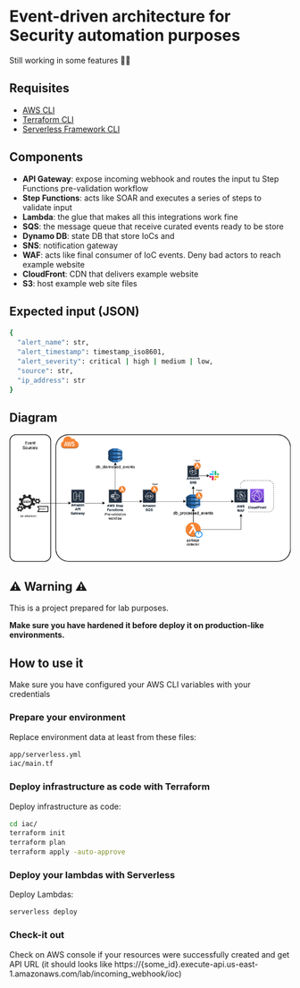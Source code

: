# Event-driven architecture for Security automation purposes

Still working in some features  👷‍♂️

## Requisites
* [AWS CLI](https://docs.aws.amazon.com/cli/latest/userguide/getting-started-install.html)
* [Terraform CLI](https://learn.hashicorp.com/tutorials/terraform/install-cli)
* [Serverless Framework CLI](https://www.serverless.com/framework/docs/getting-started)

## Components
* __API Gateway__: expose incoming webhook and routes the input tu Step Functions pre-validation workflow
* __Step Functions__: acts like SOAR and executes a series of steps to validate input
* __Lambda__: the glue that makes all this integrations work fine
* __SQS__: the message queue that receive curated events ready to be store
* __Dynamo DB__: state DB that store IoCs and
* __SNS__: notification gateway
* __WAF__: acts like final consumer of IoC events. Deny bad actors to reach example website
* __CloudFront__: CDN that delivers example website
* __S3__: host example web site files

## Expected input (JSON)
```bash
{
  "alert_name": str,
  "alert_timestamp": timestamp_iso8601,
  "alert_severity": critical | high | medium | low,
  "source": str,
  "ip_address": str
}
```

## Diagram
![diagram](img/arch.png) 

## ⚠️ Warning ⚠️

This is a project prepared for lab purposes.

__Make sure you have hardened it before deploy it on production-like environments.__

## How to use it

Make sure you have configured your AWS CLI variables with your credentials

### Prepare your environment

Replace environment data at least from these files:
```bash
app/serverless.yml
iac/main.tf
```
### Deploy infrastructure as code with Terraform
Deploy infrastructure as code:
```bash
cd iac/
terraform init
terraform plan
terraform apply -auto-approve
```
### Deploy your lambdas with Serverless
Deploy Lambdas:
```bash
serverless deploy
```

### Check-it out
Check on AWS console if your resources were successfully created and get API URL (it should looks like https://{some_id}.execute-api.us-east-1.amazonaws.com/lab/incoming_webhook/ioc)





